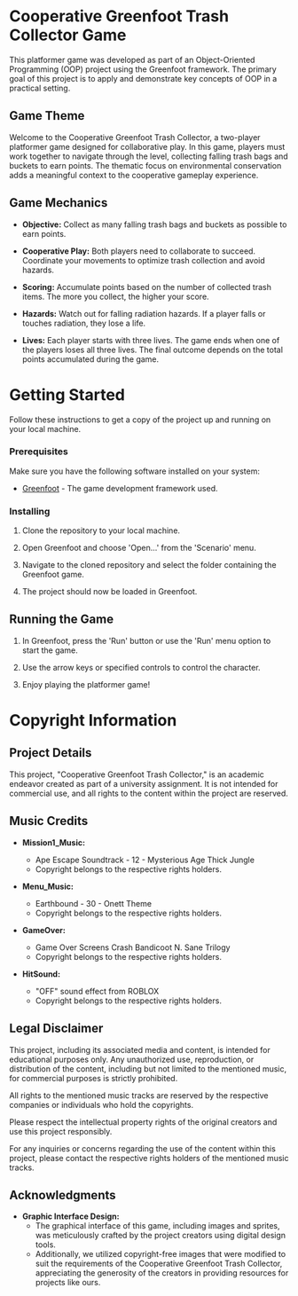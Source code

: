 # Cooperative Greenfoot Trash Collector Game

This platformer game was developed as part of an Object-Oriented Programming (OOP) project using the Greenfoot framework. The primary goal of this project is to apply and demonstrate key concepts of OOP in a practical setting.

## Game Theme

Welcome to the Cooperative Greenfoot Trash Collector, a two-player platformer game designed for collaborative play. In this game, players must work together to navigate through the level, collecting falling trash bags and buckets to earn points. The thematic focus on environmental conservation adds a meaningful context to the cooperative gameplay experience.

## Game Mechanics

- **Objective:** Collect as many falling trash bags and buckets as possible to earn points.
  
- **Cooperative Play:** Both players need to collaborate to succeed. Coordinate your movements to optimize trash collection and avoid hazards.

- **Scoring:** Accumulate points based on the number of collected trash items. The more you collect, the higher your score.

- **Hazards:** Watch out for falling radiation hazards. If a player falls or touches radiation, they lose a life.

- **Lives:** Each player starts with three lives. The game ends when one of the players loses all three lives. The final outcome depends on the total points accumulated during the game.

# Getting Started

Follow these instructions to get a copy of the project up and running on your local machine.

### Prerequisites

Make sure you have the following software installed on your system:

- [Greenfoot](https://www.greenfoot.org/download) - The game development framework used.

### Installing

1. Clone the repository to your local machine.

2. Open Greenfoot and choose 'Open...' from the 'Scenario' menu.

3. Navigate to the cloned repository and select the folder containing the Greenfoot game.

4. The project should now be loaded in Greenfoot.

## Running the Game

1. In Greenfoot, press the 'Run' button or use the 'Run' menu option to start the game.

2. Use the arrow keys or specified controls to control the character.

3. Enjoy playing the platformer game!


# Copyright Information

## Project Details

This project, "Cooperative Greenfoot Trash Collector," is an academic endeavor created as part of a university assignment. It is not intended for commercial use, and all rights to the content within the project are reserved.

## Music Credits

- **Mission1_Music:**
  - Ape Escape Soundtrack - 12 - Mysterious Age Thick Jungle
  - Copyright belongs to the respective rights holders.

- **Menu_Music:**
  - Earthbound - 30 - Onett Theme
  - Copyright belongs to the respective rights holders.

- **GameOver:**
  - Game Over Screens Crash Bandicoot N. Sane Trilogy
  - Copyright belongs to the respective rights holders.

- **HitSound:**
  - "OFF" sound effect from ROBLOX
  - Copyright belongs to the respective rights holders.

## Legal Disclaimer

This project, including its associated media and content, is intended for educational purposes only. Any unauthorized use, reproduction, or distribution of the content, including but not limited to the mentioned music, for commercial purposes is strictly prohibited.

All rights to the mentioned music tracks are reserved by the respective companies or individuals who hold the copyrights.

Please respect the intellectual property rights of the original creators and use this project responsibly.

For any inquiries or concerns regarding the use of the content within this project, please contact the respective rights holders of the mentioned music tracks.

## Acknowledgments

- **Graphic Interface Design:**
  - The graphical interface of this game, including images and sprites, was meticulously crafted by the project creators using digital design tools.
  - Additionally, we utilized copyright-free images that were modified to suit the requirements of the Cooperative Greenfoot Trash Collector, appreciating the generosity of the creators in providing resources for projects like ours.
